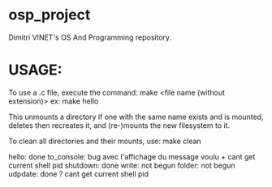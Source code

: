 # osp_project

Dimitri VINET's OS And Programming repository.


# USAGE:

To use a .c file, execute the command:
    make <file name (without extension)>
    ex: make hello

This unmounts a directory if one with the same name exists and is mounted, deletes then recreates it, and (re-)mounts the new filesystem to it.

To clean all directories and their mounts, use:
    make clean
    
hello: done
to_console: bug avec l'affichage du message voulu + cant get current shell pid
shutdown: done
write: not begun
folder: not begun
udpdate: done ? cant get current shell pid
